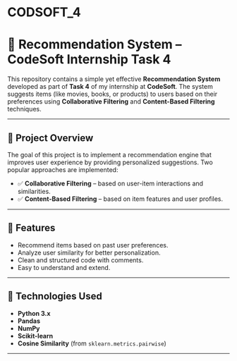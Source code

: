 # CODSOFT_4
# 🧠 Recommendation System – CodeSoft Internship Task 4

This repository contains a simple yet effective **Recommendation System** developed as part of **Task 4** of my internship at **CodeSoft**. The system suggests items (like movies, books, or products) to users based on their preferences using **Collaborative Filtering** and **Content-Based Filtering** techniques.

---

## 📌 Project Overview

The goal of this project is to implement a recommendation engine that improves user experience by providing personalized suggestions. Two popular approaches are implemented:

- ✅ **Collaborative Filtering** – based on user-item interactions and similarities.
- ✅ **Content-Based Filtering** – based on item features and user profiles.

---

## 🚀 Features

- Recommend items based on past user preferences.
- Analyze user similarity for better personalization.
- Clean and structured code with comments.
- Easy to understand and extend.

---

## 🔧 Technologies Used

- **Python 3.x**
- **Pandas**
- **NumPy**
- **Scikit-learn**
- **Cosine Similarity** (from `sklearn.metrics.pairwise`)

---

